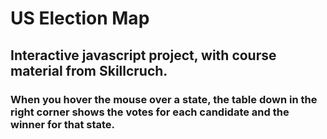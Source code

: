 # US Election Map

## Interactive javascript project, with course material from Skillcruch.

### When you hover the mouse over a state, the table down in the right corner shows the votes for each candidate and the winner for that state.